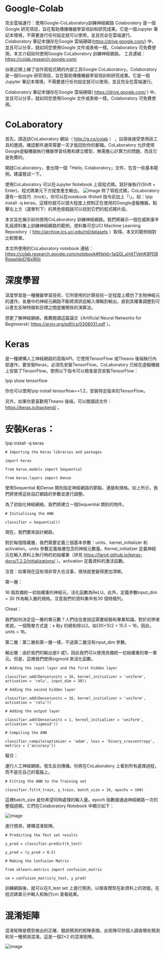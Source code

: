 # Google-Colab
完全雲端運行：使用Google-CoLaboratory訓練神經網路
Colaboratory 是一個Google 研究項目，旨在幫助傳播機器學習培訓和研究成果。它是一個Jupyter 筆記本環境，不需要進行任何設定就可以使用，並且完全在雲端運行。Colaboratory 筆記本儲存在Google 雲端硬碟(https://drive.google.com/) 中，並且可以分享，就如同您使用Google 文件或表格一樣。Colaboratory 可免費使用。本文介紹如何使用Google CoLaboratory 訓練神經網路。
工具連結： https://colab.research.google.com/

谷歌近期上線了協作寫程式碼的內部工具Google CoLaboratory。Colaboratory 是一個Google 研究項目，旨在幫助傳播機器學習培訓和研究成果。它是一個Jupyter 筆記本環境，不需要進行任何設定就可以使用，並且完全在雲端運行。

Colaboratory 筆記本儲存在Google 雲端硬碟( https://drive.google.com/ ) 中，並且可以分享，就如同您使用Google 文件或表格一樣。Colaboratory 可免費使用。

# CoLaboratory

首先，請造訪CoLaboratory 網站（ http://g.co/colab ） ，註冊後接受使用該工具的邀請。確認郵件通常需要一天才能回到你的郵箱。CoLaboratory 允許使用Google虛擬機器執行機器學習任務和建立模型，無需擔心計算力的問題，而且它是免費的。

開啟CoLaboratory，會出現一個「Hello, Colaboratory」文件，包含一些基本範例。建議嘗試一下。

使用CoLaboratory 可以在Jupyter Notebook 上寫程式碼。寫好後執行(Shift + Enter)，程式碼單元下方就會產生輸出。
![image]( https://github.com/ytgh09050/Google-Colab/assets/111853085/97050690-df11-4a79-b6b7-bd4ea27e83c1 )
除了寫程式碼，CoLaboratory 還有一些技巧（trick）。你可以在notebook 中shell 指令前加上「!」。如：!pip install -q keras。這樣你就可以很大程度上控制正在使用的Google虛擬機器。點擊左上方（選單列下）的黑色按鈕就可以找到它們的程式碼片段。

本文旨在展示如何使用CoLaboratory 訓練神經網路。我們將展示一個在威斯康辛乳癌資料集上訓練神經網路的範例，資料集可在UCI Machine Learning Repository（ http://archive.ics.uci.edu/ml/datasets ）取得。本文的範例相對比較簡單。

本文所使用的CoLaboratory notebook 連結： https://colab.research.google.com/notebook#fileId=1aQGl_sH4TVehK8PDBRspwI4pD16xIR0r

# 深度學習

深度學習是一種機器學習技術，它所使用的計算技術一定程度上模仿了生物神經元的運作。各層中的神經元網路不斷將資訊從輸入傳輸到輸出，直到其權重調整到可以產生反映特徵和目標之間底層關係的演算法。

想更了解神經網絡，推薦閱讀這篇論文《Artificial Neural Networks for Beginners》（ https://arxiv.org/pdf/cs/0308031.pdf ）。

# Keras

是一種建構人工神經網路的高階API。它使用TensorFlow 或Theano 後端執行內部運作。要安裝Keras，必須先安裝TensorFlow。CoLaboratory 已經在虛擬機器上安裝了TensorFlow。使用以下指令可以檢查是否安裝TensorFlow：

!pip show tensorflow

你也可以使用!pip install tensorflow==1.2，安裝特定版本的TensorFlow。

另外，如果你更喜歡用Theano 後端，可以閱讀該文件： https://keras.io/backend/ 。

# 安裝Keras：

!pip install -q keras

```
# Importing the Keras libraries and packages

import keras

from keras.models import Sequential

from keras.layers import Dense
```

使用Sequential 和Dense 類別指定神經網路的節點、連接和規格。如上所示，我們將使用這些自訂網路的參數並進行調整。

為了初始化神經網絡，我們將建立一個Sequential 類別的物件。

```
# Initialising the ANN

classifier = Sequential()
```

現在，我們要來設計網路。

對於每個隱藏層，我們需要定義三個基本參數：units、kernel_initializer 和activation。units 參數定義每層包含的神經元數量。Kernel_initializer 定義神經元在輸入資料上執行時的初始權重（詳見 https://faroit.github.io/keras-docs/1.2.2/initializations/ ）。activation 定義資料的激活函數。

注意：如果現在這些項非常大也沒事，很快就會變得更加清晰。

第一層：

16 個具備統一初始權重的神經元，活化函數為ReLU。此外，定義參數input_dim = 30 作為輸入層的規格。注意我們的資料集中有30 個特徵列。

Cheat：

我們如何決定這一層的單元數？人們往往會說這需要經驗和專業知識。對於初學者來說，一個簡單方式是：x 和y 的總和除以2。如(30+1)/2 = 15.5 ~ 16，因此，units = 16。

第二層：第二層和第一層一樣，不過第二層沒有input_dim 參數。

輸出層：由於我們的輸出是0 或1，因此我們可以使用具備統一初始權重的單一單元。但是，這裡我們使用sigmoid 來活化函數。

```
# Adding the input layer and the first hidden layer

classifier.add(Dense(units = 16, kernel_initializer = 'uniform', activation = 'relu', input_dim = 30))

# Adding the second hidden layer

classifier.add(Dense(units = 16, kernel_initializer = 'uniform', activation = 'relu'))

# Adding the output layer

classifier.add(Dense(units = 1, kernel_initializer = 'uniform', activation = 'sigmoid'))

# Compiling the ANN

classifier.compile(optimizer = 'adam', loss = 'binary_crossentropy', metrics = ['accuracy'])
```

擬合：

運行人工神經網絡，發生反向傳播。你將在CoLaboratory 上看到所有處理過程，而不是在自己的電腦上。

```
# Fitting the ANN to the Training set

classifier.fit(X_train, y_train, batch_size = 10, epochs = 100)
```

這裡batch_size 是你希望同時處理的輸入量。epoch 指數據通過神經網路一次的整個週期。它們在Colaboratory Notebook 中顯示如下：

![image]( https://github.com/ytgh09050/Google-Colab/assets/111853085/8436f4bb-3a57-442e-b689-fef68d492a89 )

進行預測，建構混淆矩陣。

```
# Predicting the Test set results

y_pred = classifier.predict(X_test)

y_pred = (y_pred > 0.5)

# Making the Confusion Matrix

from sklearn.metrics import confusion_matrix

cm = confusion_matrix(y_test, y_pred)
```

訓練網路後，就可以在X_test set 上進行預測，以檢查模型在新資料上的效能。在程式碼單元中輸入和執行cm 查看結果。

# 混淆矩陣

混淆矩陣是模型做出的正確、錯誤預測的矩陣表徵。此矩陣可供個人調查哪些預測和另一種預測混淆。這是一個2×2 的混淆矩陣。

![image](https://github.com/ytgh09050/Google-Colab/assets/111853085/a0412fc7-53c2-40bb-84d5-94253a76c207)

